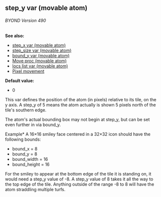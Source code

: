 ## step_y var (movable atom) 
###### BYOND Version 490
**See also:**
*   [step_x var (movable atom)](/atom/movable/var/step_x)
*   [step_size var (movable atom)](/atom/movable/var/step_size)
*   [bound_y var (movable atom)](/atom/movable/var/bound_x)
*   [Move proc (movable atom)](/atom/movable/proc/Move)
*   [locs list var (movable atom)](/atom/movable/var/locs)
*   [Pixel movement](/%7Bnotes%7D/pixel-movement)
<!-- -->
**Default value:**
*   0


This var defines the position of the atom (in pixels) relative
to its tile, on the y axis. A step_y of 5 means the atom actually is
shown 5 pixels north of the tile\'s southern edge. 

The atom\'s
actual bounding box may not begin at step_y, but can be set even further
in via bound_y. 

Example* A 16×16 smiley face centered in a
32×32 icon should have the following bounds:
-   bound_x = 8
-   bound_y = 8
-   bound_width = 16
-   bound_height = 16


For the smiley to appear at the bottom edge of the tile it is
standing on, it would need a step_y value of -8. A step_y value of 8
takes it all the way to the top edge of the tile. Anything outside of
the range -8 to 8 will have the atom straddling multiple turfs.